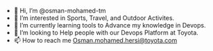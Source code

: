 - 👋 Hi, I’m @osman-mohamed-tm
- 👀 I’m interested in Sports, Travel, and Outdoor Activites.
- 🌱 I’m currently learning tools to Advance my knowledge in Devops.
- 💞️ I’m looking to Help people with our Devops Platform at Toyota.
- 📫 How to reach me Osman.mohamed.hersi@toyota.com

<!---
osman-mohamed-tm/osman-mohamed-tm is a ✨ special ✨ repository because its `README.md` (this file) appears on your GitHub profile.
You can click the Preview link to take a look at your changes.
--->

